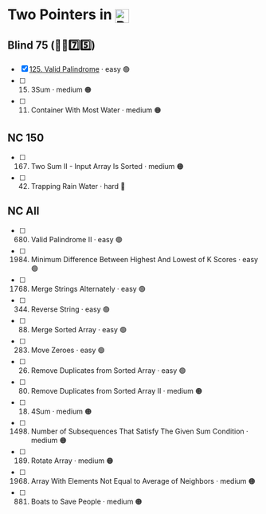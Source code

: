 # Two Pointers in <img src="https://upload.wikimedia.org/wikipedia/commons/thumb/c/c3/Python-logo-notext.svg/1869px-Python-logo-notext.svg.png" alt="Python Logo" style="height: 1em; width: auto; vertical-align: sub;">


## Blind 75 (🧑‍🦯7️⃣5️⃣)
- [x] [125. Valid Palindrome](https://github.com/flenhu/leetcode/blob/main/Python/02_twoPointers/125_validPalindrome.ipynb) · easy 🟢  
- [ ] 15. 3Sum · medium 🟠
- [ ] 11. Container With Most Water · medium 🟠

## NC 150

- [ ] 167. Two Sum II - Input Array Is Sorted · medium 🟠
- [ ] 42. Trapping Rain Water · hard 🔴

## NC All
- [ ] 680. Valid Palindrome II · easy 🟢  
- [ ] 1984. Minimum Difference Between Highest And Lowest of K Scores · easy 🟢 
- [ ] 1768. Merge Strings Alternately · easy 🟢  
- [ ] 344. Reverse String · easy 🟢  
- [ ] 88. Merge Sorted Array · easy 🟢  
- [ ] 283. Move Zeroes  · easy 🟢  
- [ ] 26. Remove Duplicates from Sorted Array · easy 🟢  
- [ ] 80. Remove Duplicates from Sorted Array II · medium 🟠
- [ ] 18. 4Sum · medium 🟠
- [ ] 1498. Number of Subsequences That Satisfy The Given Sum Condition · medium 🟠
- [ ] 189. Rotate Array · medium 🟠
- [ ] 1968. Array With Elements Not Equal to Average of Neighbors · medium 🟠
- [ ] 881. Boats to Save People · medium 🟠